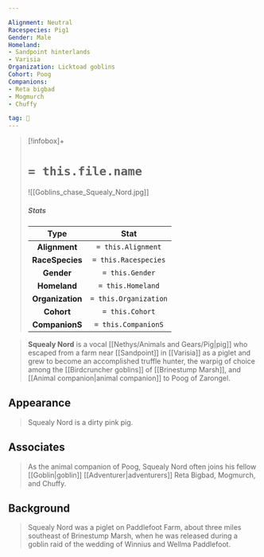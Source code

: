 ```yaml
---

Alignment: Neutral
Racespecies: Pig1
Gender: Male
Homeland:
- Sandpoint hinterlands
- Varisia
Organization: Licktoad goblins
Cohort: Poog
Companions:
- Reta bigbad
- Mogmurch
- Chuffy

tag: 👤️
---
```


> [!infobox]+
> #  `= this.file.name`
> ![[Goblins_chase_Squealy_Nord.jpg]]
> ##### Stats
> Type | Stat |
> :---: |:---:|
> **Alignment** | `= this.Alignment` |
> **RaceSpecies** | `= this.Racespecies` |
> **Gender** | `= this.Gender` |
> **Homeland** | `= this.Homeland` |
> **Organization** | `= this.Organization` |
> **Cohort** | `= this.Cohort` |
> **CompanionS** | `= this.CompanionS` |



> **Squealy Nord** is a vocal [[Nethys/Animals and Gears/Pig|pig]] who escaped from a farm near [[Sandpoint]] in [[Varisia]] as a piglet and grew to become an accomplished truffle hunter, the warpig of choice among the [[Birdcruncher goblins]] of [[Brinestump Marsh]], and [[Animal companion|animal companion]] to Poog of Zarongel.



## Appearance

> Squealy Nord is a dirty pink pig.


## Associates

> As the animal companion of Poog, Squealy Nord often joins his fellow [[Goblin|goblin]] [[Adventurer|adventurers]] Reta Bigbad, Mogmurch, and Chuffy.


## Background

> Squealy Nord was a piglet on Paddlefoot Farm, about three miles southeast of Brinestump Marsh, when he was released during a goblin raid of the wedding of Winnius and Wellma Paddlefoot.








